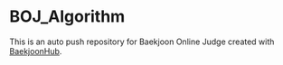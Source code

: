 # BOJ_Algorithm
This is an auto push repository for Baekjoon Online Judge created with [BaekjoonHub](https://github.com/BaekjoonHub/BaekjoonHub).
